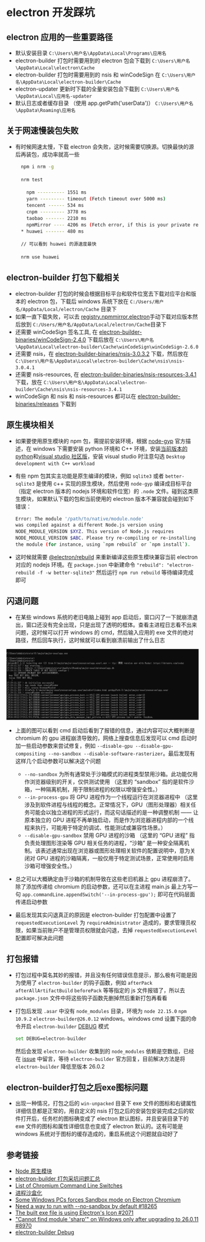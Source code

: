 # electron 开发踩坑

## electron 应用的一些重要路径

- 默认安装目录 `C:\Users\用户名\AppData\Local\Programs\应用名`
- electron-builder 打包时需要用到的 electron 包会下载到 `C:\Users\用户名\AppData\Local\electron\Cache`
- electron-builder 打包时需要用到的 nsis 和 winCodeSign 在 `C:\Users\用户名\AppData\Local\electron-builder\Cache`
- electron-updater 更新时下载的全量安装包会下载到 `C:\Users\用户名\AppData\Local\应用名-updater`
- 默认日志或者缓存目录 （使用 app.getPath('userData')） `C:\Users\用户名\AppData\Roaming\应用名`

## 关于网速慢装包失败

- 有时候网速太慢，下载 electron 会失败，这时候需要切换源。切换最快的源后再装包，成功率就高一些

  ```bash
    npm i nrm -g

    nrm test

      npm ---------- 1551 ms
      yarn --------- timeout (Fetch timeout over 5000 ms)
      tencent ------ 534 ms
      cnpm --------- 3778 ms
      taobao ------- 2210 ms
      npmMirror ---- 4206 ms (Fetch error, if this is your private registry, please ignore)
    * huawei ------- 480 ms

    // 可以看到 huawei 的源速度最快

    nrm use huawei
  ```

## electron-builder 打包下载相关

- electron-builder 打包的时候会根据目标平台和软件位宽去下载对应平台和版本的 electron 包，下载后 windows 系统下放在 `C:/Users/用户名/AppData/Local/electron/Cache` 目录下
- 如果一直下载失败，可以去 [registry.npmmirror.electron](https://registry.npmmirror.com/binary.html?path=electron/)手动下载对应版本然后放到 `C:/Users/用户名/AppData/Local/electron/Cache`目录下
- 还需要 winCodeSign 签名工具, 在 [electron-builder-binaries/winCodeSign-2.4.0](https://github.com/electron-userland/electron-builder-binaries/releases/tag/winCodeSign-2.4.0) 下载后放在 `C:\Users\用户名\AppData\Local\electron-builder\Cache\winCodeSign\winCodeSign-2.6.0`
- 还需要 nsis，在 [electron-builder-binaries/nsis-3.0.3.2](https://github.com/electron-userland/electron-builder-binaries/releases/tag/nsis-3.0.3.2) 下载，然后放在 `C:\Users\用户名\AppData\Local\electron-builder\Cache\nsis\nsis-3.0.4.1`
- 还需要 nsis-resources, 在 [electron-builder-binaries/nsis-resources-3.4.1](https://github.com/electron-userland/electron-builder-binaries/releases/tag/nsis-resources-3.4.1) 下载，放在 `C:\Users\用户名\AppData\Local\electron-builder\Cache\nsis\nsis-resources-3.4.1`
- winCodeSign 和 nsis 和 nsis-resources 都可以在 [electron-builder-binaries/releases](https://github.com/electron-userland/electron-builder-binaries/releases) 下载到

## 原生模块相关

- 如果要使用原生模块的 npm 包，需提前安装环境，根据 [node-gyp](https://www.npmjs.com/package/node-gyp) 官方描述，在 windows 下需要安装 python 环境和 C++ 环境，安装[当前版本的 python](https://devguide.python.org/versions/)和[visual studio 社区版](https://visualstudio.microsoft.com/zh-hans/thank-you-downloading-visual-studio/?sku=Community)，安装 visual studio 时注意勾选 `Desktop development with C++ workload`

- 有些 npm 包其实主功能是原生编译的模块，例如 `sqlite3` 或者 `better-sqlite3` 是使用 c++ 实现的原生模块，然后使用 `node-gyp` 编译成目标平台（指定 electron 版本的 nodejs 环境和软件位宽）的 `.node` 文件。碰到这类原生模块，如果默认下载的包和当前使用的 electron 版本不兼容就会碰到如下错误：
  ```bash
  Error: The module '/path/to/native/module.node'
  was compiled against a different Node.js version using
  NODE_MODULE_VERSION $XYZ. This version of Node.js requires
  NODE_MODULE_VERSION $ABC. Please try re-compiling or re-installing
  the module (for instance, using `npm rebuild` or `npm install`).
  ```
- 这时候就需要 [@electron/rebuild](https://www.npmjs.com/package/@electron/rebuild) 来重新编译这些原生模块兼容当前 electron 对应的 nodejs 环境。在 `package.json` 中新建命令 `"rebuild": "electron-rebuild -f -w better-sqlite3"` 然后运行 `npm run rebuild` 等待编译完成即可

## 闪退问题

- 在某些 windows 系统的老旧电脑上碰到 app 启动后，窗口闪了一下就崩溃退出，窗口还没有完全出现，只是出现了透明的框体。查看主进程日志看不出来问题，这时候可以打开 windows 的 cmd，然后输入应用的 exe 文件的绝对路径，然后回车执行，这时候就可以看到崩溃前输出了什么日志

![electron-app-crash](./img/electron-app-crash.png)

- 上面的图可以看到 cmd 启动后看到了报错的信息，通过内容可以大概判断是 chromium 的 gpu 进程崩溃导致的，网络上搜查信息后发现可以 cmd 启动时加一些启动参数来尝试修复，例如 `--disable-gpu --disable-gpu-compositing --no-sandbox --disable-software-rasterizer`。最后发现有这样几个启动参数可以解决这个问题

  - `--no-sandbox` 为所有通常处于沙箱模式的进程类型禁用沙箱。此功能仅用作浏览器级别的开关，仅供测试使用 （这里的 “sandbox” 指的是软件沙箱，一种隔离机制，用于限制进程的权限以增强安全性。）
  - `--in-process-gpu` 将 GPU 进程作为一个线程运行在浏览器进程中 （这里涉及到软件进程与线程的概念。正常情况下，GPU（图形处理器）相关任务可能会以独立进程的形式运行，而这句话描述的是一种调整机制 —— 让原本独立的 GPU 进程不再单独启动，而是作为浏览器进程内部的一个线程来执行，可能用于特定的调试、性能测试或兼容性场景。）
  - `--disable-gpu-sandbox` 禁用 GPU 进程的沙箱 （这里的 “GPU 进程” 指负责处理图形渲染等 GPU 相关任务的进程，“沙箱” 是一种安全隔离机制。该表述通常出现在浏览器或图形处理相关软件的配置说明中，意为关闭对 GPU 进程的沙箱隔离，一般仅用于特定测试场景，正常使用时启用沙箱可增强安全性。）

- 总之可以大概确定由于沙箱的机制导致在这些老旧机器上 gpu 进程崩溃了。除了添加传递给 chromium 的启动参数，还可以在主进程 main.js 最上方写一句 `app.commandLine.appendSwitch('--in-process-gpu');` 即可在代码层面传递启动参数

- 最后发现其实闪退真正的原因是 electron-builder 打包配置中设置了 `requestedExecutionLevel` 为 `requireAdministrator` 造成的，要求管理员权限，如果当前账户不是管理员权限就会闪退，去掉 `requestedExecutionLevel` 配置即可解决此问题

## 打包报错

- 打包过程中莫名其妙的报错，并且没有任何错误信息提示，那么极有可能是因为使用了 `electron-builder` 的钩子函数，例如 `afterPack` `afterAllArtifactBuild` `beforePack` 等等指定的 js 文件报错了，所以去 `package.json` 文件中将这些钩子函数先删掉然后重新打包再看看

- 打包后发现 `.asar` 中没有 `node_modules` 目录，环境为 `node 22.15.0` `npm 10.9.2` `electron-builder@26.0.12` windows。windows cmd 设置下面的命令开启 `electron-builder` [DEBUG](https://www.electron.build/electron-builder/index.html#debug) 模式
  ```bash
  set DEBUG=electron-builder
  ```
  然后会发现 `electron-builder` 收集到的 `node_modules` 依赖是空数组，已经在 [issue](https://github.com/electron-userland/electron-builder/issues/8970#issuecomment-3218282500) 中留言，等待 `electron-builder` 官方回复，目前解决方法是将 `electron-builder` 降低至版本 26.0.2

## electron-builder打包之后exe图标问题

- 出现一种情况，打包之后的 `win-unpacked` 目录下 exe 文件的图标和右键属性详细信息都是正常的，用自定义的 nsis 打包之后的安装包安装完成之后的软件打开后，任务栏的图标确变成了 electron 默认图标，并且安装目录下的 exe 文件的图标和属性详细信息也变成了 electron 默认的。这有可能是 windows 系统对于图标的缓存造成的，重启系统这个问题就自动好了

## 参考链接

- [Node 原生模块](https://www.electronjs.org/zh/docs/latest/tutorial/using-native-node-modules)
- [electron-builder 打包采坑问题汇总](https://zhuanlan.zhihu.com/p/248742896)
- [List of Chromium Command Line Switches](https://peter.sh/experiments/chromium-command-line-switches/)
- [进程沙盒化](https://www.electronjs.org/zh/docs/latest/tutorial/sandbox)
- [Some Windows PCs forces Sandbox mode on Electron Chromium](https://stackoverflow.com/questions/77992943/some-windows-pcs-forces-sandbox-mode-on-electron-chromium)
- [Need a way to run with --no-sandbox by default #18265](https://github.com/electron/electron/issues/18265)
- [The built exe file is using Electron's Icon #2071](https://github.com/electron-userland/electron-builder/issues/2071)
- ["Cannot find module 'sharp'" on Windows only after upgrading to 26.0.11 #8970](https://github.com/electron-userland/electron-builder/issues/8970#issuecomment-3218282500)
- [electron-builder Debug](https://www.electron.build/electron-builder/index.html#debug)
